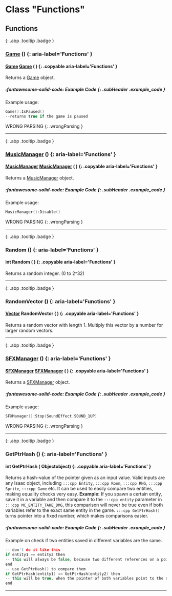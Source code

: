 # Class "Functions"
## Functions
[ ](#){: .abp .tooltip .badge }
### [Game](../Game) () {: aria-label='Functions' }
#### [Game](../Game) [Game](../Game) ( )  {: .copyable aria-label='Functions' }

Returns a <a class="el" href="class_game.html">Game</a> object.
##### :fontawesome-solid-code: Example Code {: .subHeader .example_code }
Example usage:
```cpp 
Game():IsPaused()
--returns true if the game is paused

```
 WRONG PARSING 
{: .wrongParsing }
___ 
[ ](#){: .abp .tooltip .badge }
### [MusicManager](../MusicManager) () {: aria-label='Functions' }
#### [MusicManager](../MusicManager) [MusicManager](../MusicManager) ( )  {: .copyable aria-label='Functions' }

Returns a <a class="el" href="class_music_manager.html">MusicManager</a> object.
##### :fontawesome-solid-code: Example Code {: .subHeader .example_code }
Example usage:
```cpp 
MusicManager():Disable()

```
 WRONG PARSING 
{: .wrongParsing }
___ 
[ ](#){: .abp .tooltip .badge }
### Random () {: aria-label='Functions' }
#### int Random ( )  {: .copyable aria-label='Functions' }
Returns a random integer. (0 to 2^32) 
___ 
[ ](#){: .abp .tooltip .badge }
### RandomVector () {: aria-label='Functions' }
#### [Vector](../Vector) RandomVector ( )  {: .copyable aria-label='Functions' }
Returns a random vector with length 1. Multiply this vector by a number for larger random vectors.
___ 
[ ](#){: .abp .tooltip .badge }
### [SFXManager](../SFXManager) () {: aria-label='Functions' }
#### [SFXManager](../SFXManager) [SFXManager](../SFXManager) ( )  {: .copyable aria-label='Functions' }

Returns a <a class="el" href="class_s_f_x_manager.html">SFXManager</a> object.
##### :fontawesome-solid-code: Example Code {: .subHeader .example_code }
Example usage:
```cpp 
SFXManager():Stop(SoundEffect.SOUND_1UP)

```
 WRONG PARSING 
{: .wrongParsing }
___ 
[ ](#){: .abp .tooltip .badge }
### GetPtrHash () {: aria-label='Functions' }
#### int GetPtrHash ( Objectobject)  {: .copyable aria-label='Functions' }
Returns a hash-value of the pointer given as an input value. Valid inputs are any Isaac object, including `:::cpp Entity`, `:::cpp Room`, `:::cpp RNG`, `:::cpp Sprite`, `:::cpp Game` etc.
It can be used to easily compare two entities, making equality checks very easy.
**Example:**
If you spawn a certain entity, save it in a variable and then compare it to the `:::cpp entity` parameter in `:::cpp MC_ENTITY_TAKE_DMG`, this comparison will never be true even if both variables refer to the exact same entity in the game. `:::cpp GetPtrHash()` turns pointer into a fixed number, which makes comparisons easier.
##### :fontawesome-solid-code: Example Code {: .subHeader .example_code }
Example on check if two entities saved in different variables are the same.
```cpp 
-- don't do it like this
if entity1 == entity2 then
-- this will always be false, because two different references on a pointer are not equal
end
-- use GetPtrHash() to compare them
if GetPtrHash(entity1) == GetPtrHash(entity2) then
-- this will be true, when the pointer of both variables point to the same object.
end

```

___ 
